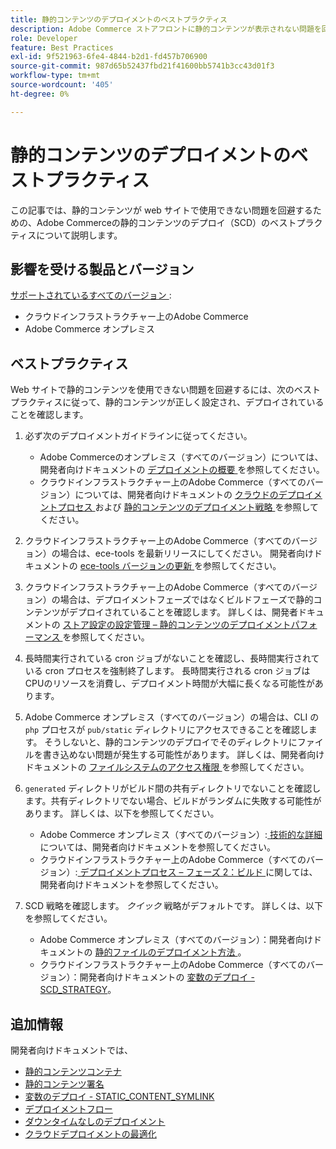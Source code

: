```yaml
---
title: 静的コンテンツのデプロイメントのベストプラクティス
description: Adobe Commerce ストアフロントに静的コンテンツが表示されない問題を回避する方法を説明します。
role: Developer
feature: Best Practices
exl-id: 9f521963-6fe4-4844-b2d1-fd457b706900
source-git-commit: 987d65b52437fbd21f41600bb5741b3cc43d01f3
workflow-type: tm+mt
source-wordcount: '405'
ht-degree: 0%

---
```


# 静的コンテンツのデプロイメントのベストプラクティス

この記事では、静的コンテンツが web サイトで使用できない問題を回避するための、Adobe Commerceの静的コンテンツのデプロイ（SCD）のベストプラクティスについて説明します。

## 影響を受ける製品とバージョン

[ サポートされているすべてのバージョン ](../../../release/versions.md):

* クラウドインフラストラクチャー上のAdobe Commerce
* Adobe Commerce オンプレミス

## ベストプラクティス

Web サイトで静的コンテンツを使用できない問題を回避するには、次のベストプラクティスに従って、静的コンテンツが正しく設定され、デプロイされていることを確認します。

1. 必ず次のデプロイメントガイドラインに従ってください。
   * Adobe Commerceのオンプレミス（すべてのバージョン）については、開発者向けドキュメントの [ デプロイメントの概要 ](../../../configuration/deployment/overview.md) を参照してください。
   * クラウドインフラストラクチャー上のAdobe Commerce（すべてのバージョン）については、開発者向けドキュメントの [ クラウドのデプロイメントプロセス ](https://experienceleague.adobe.com/ja/docs/commerce-cloud-service/user-guide/develop/deploy/process) および [ 静的コンテンツのデプロイメント戦略 ](https://experienceleague.adobe.com/ja/docs/commerce-cloud-service/user-guide/develop/deploy/static-content) を参照してください。

1. クラウドインフラストラクチャー上のAdobe Commerce（すべてのバージョン）の場合は、ece-tools を最新リリースにしてください。 開発者向けドキュメントの [ece-tools バージョンの更新 ](https://experienceleague.adobe.com/ja/docs/commerce-cloud-service/user-guide/release-notes/ece-tools-package) を参照してください。
1. クラウドインフラストラクチャー上のAdobe Commerce（すべてのバージョン）の場合は、デプロイメントフェーズではなくビルドフェーズで静的コンテンツがデプロイされていることを確認します。 詳しくは、開発者ドキュメントの [ ストア設定の設定管理 – 静的コンテンツのデプロイメントパフォーマンス ](https://experienceleague.adobe.com/ja/docs/commerce-cloud-service/user-guide/configure-store/store-settings#cloud-confman-scd-over) を参照してください。
1. 長時間実行されている cron ジョブがないことを確認し、長時間実行されている cron プロセスを強制終了します。 長時間実行される cron ジョブはCPUのリソースを消費し、デプロイメント時間が大幅に長くなる可能性があります。
1. Adobe Commerce オンプレミス（すべてのバージョン）の場合は、CLI の `php` プロセスが `pub/static` ディレクトリにアクセスできることを確認します。 そうしないと、静的コンテンツのデプロイでそのディレクトリにファイルを書き込めない問題が発生する可能性があります。 詳しくは、開発者向けドキュメントの [ ファイルシステムのアクセス権限 ](https://experienceleague.adobe.com/docs/commerce-operations/configuration-guide/deployment/file-system-permissions.html?lang=ja) を参照してください。
1. `generated` ディレクトリがビルド間の共有ディレクトリでないことを確認します。共有ディレクトリでない場合、ビルドがランダムに失敗する可能性があります。 詳しくは、以下を参照してください。
   * Adobe Commerce オンプレミス（すべてのバージョン）:[ 技術的な詳細 ](https://experienceleague.adobe.com/docs/commerce-operations/configuration-guide/deployment/technical-details.html?lang=ja) については、開発者向けドキュメントを参照してください。
   * クラウドインフラストラクチャー上のAdobe Commerce（すべてのバージョン）:[ デプロイメントプロセス – フェーズ 2：ビルド ](https://experienceleague.adobe.com/ja/docs/commerce-cloud-service/user-guide/develop/deploy/best-practices#cloud-deploy-over-phases-build) に関しては、開発者向けドキュメントを参照してください。

1. SCD 戦略を確認します。 *クイック* 戦略がデフォルトです。 詳しくは、以下を参照してください。
   * Adobe Commerce オンプレミス（すべてのバージョン）：開発者向けドキュメントの [ 静的ファイルのデプロイメント方法 ](https://experienceleague.adobe.com/docs/commerce-operations/configuration-guide/cli/static-view/static-view-file-strategy.html?lang=ja)。
   * クラウドインフラストラクチャー上のAdobe Commerce（すべてのバージョン）：開発者向けドキュメントの [ 変数のデプロイ - SCD\_STRATEGY](https://experienceleague.adobe.com/ja/docs/commerce-cloud-service/user-guide/configure/env/stage/variables-deploy#scd_strategy)。

## 追加情報

開発者向けドキュメントでは、

* [ 静的コンテンツコンテナ ](https://developer.adobe.com/commerce/admin-developer/pattern-library/containers/static-content/)
* [ 静的コンテンツ署名 ](https://experienceleague.adobe.com/docs/commerce-operations/configuration-guide/cache/static-content-signing.html?lang=ja)
* [ 変数のデプロイ - STATIC\_CONTENT\_SYMLINK](https://experienceleague.adobe.com/ja/docs/commerce-cloud-service/user-guide/configure/env/stage/variables-deploy#static_content_symlink)
* [デプロイメントフロー](../../../performance/deployment-flow.md)
* [ ダウンタイムなしのデプロイメント ](https://experienceleague.adobe.com/ja/docs/commerce-cloud-service/user-guide/develop/deploy/reduce-downtime)
* [ クラウドデプロイメントの最適化 ](https://experienceleague.adobe.com/ja/docs/commerce-cloud-service/user-guide/develop/deploy/optimization)
